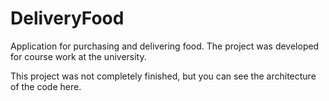# DeliveryFood
Application for purchasing and delivering food.
The project was developed for course work at the university.

This project was not completely finished, but you can see the architecture of the code here.
